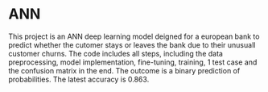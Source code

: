 # ANN
This project is an ANN deep learning model deigned for a european bank to predict whether the cutomer stays or leaves the bank due to their unusuall customer churns.
The code includes all steps, including the data preprocessing, model implementation, fine-tuning, training, 1 test case and the confusion matrix in the end.
The outcome is a binary prediction of probabilities.
The latest accuracy is 0.863.
